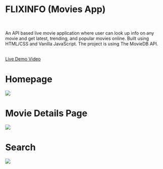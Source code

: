 <h1>FLIXINFO (Movies App)</h1><br>
<p>An API based live movie application where user can look up info on any movie and get latest, trending, and popular movies online. Built using HTML/CSS and Vanilla JavaScript. The project is using The MovieDB API. </p><br>
<a href="https://www.linkedin.com/posts/piyush-tekwani-9423ba182_webdevelopment-frontend-html-activity-6809079161857036288-2KAM">Live Demo Video </a> <br>
<h1>Homepage</h1>
<img src="https://user-images.githubusercontent.com/44114775/121999114-872ea100-cdca-11eb-9624-7a5679e8a6c9.png">
<h1>Movie Details Page</h1>
<img src="https://user-images.githubusercontent.com/44114775/121999145-8f86dc00-cdca-11eb-8d27-cc87a3bf9f35.png">
<h1>Search</h1>
<img src="https://user-images.githubusercontent.com/44114775/121999162-94e42680-cdca-11eb-90b4-02e351eaeac0.png">
